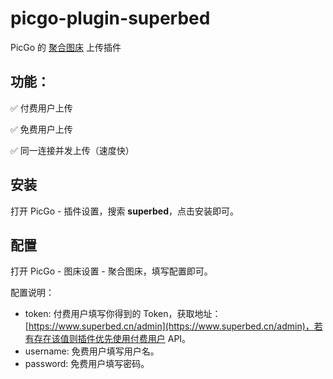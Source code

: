 # picgo-plugin-superbed

PicGo 的 [聚合图床](https://www.superbed.cn/) 上传插件

## 功能：

✅ 付费用户上传

✅ 免费用户上传

✅ 同一连接并发上传（速度快）

## 安装

打开 PicGo - 插件设置，搜索 **superbed**，点击安装即可。

## 配置

打开 PicGo - 图床设置 - 聚合图床，填写配置即可。

配置说明：

+ token: 付费用户填写你得到的 Token，获取地址：[https://www.superbed.cn/admin](https://www.superbed.cn/admin)，若有存在该值则插件优先使用付费用户 API。
+ username: 免费用户填写用户名。
+ password: 免费用户填写密码。

